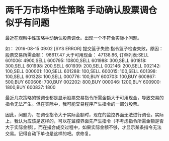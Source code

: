 # 两千万市场中性策略 手动确认股票调仓 似乎有问题

最近在观察中性策略手动确认股票调仓。出现一个不符合实际小问题。

如：
2016-08-15 09:02 [SYS ERROR] 提交篮子失败:指令篮子检查失败，原因： 股票交易所需金额： 98617.47 大于可用现金： 47138.86, 订单列表:SELL 601006: 4900,SELL 600795: 10800,SELL 601988: 300,SELL 601818: 300,SELL 601998: 200,SELL 601939: 200,SELL 002146: 200,SELL 002142: 100,SELL 000001: 100,SELL 601288: 100,SELL 600015: 100,SELL 601398: 100,SELL 601328: 100,SELL 000776: 100,BUY 600703: 100,BUY 600867: 500,BUY 600606: 700,BUY 002202: 800,BUY 000046: 1200,BUY 600900: 1800,BUY 600837: 1800

最近几次策略的微调仓都是显示股票交易指令所需金额大于可用现金，导致交易的指令无法产生。但在实际中，我可能交易程序产生指令的一部分股票。

因此，问题为，在调仓指令大于实际金额时，现在的监控界面无法进行调仓。实际上，我认为应该是这样的，可以在监控界面先产生指令（不考虑指令所需金额是否大于实际金额）。而在撮合成交过程中，如果实际金额不够，才显示某条指令无法交易。记得自动下单也是这样的吧。求修复。